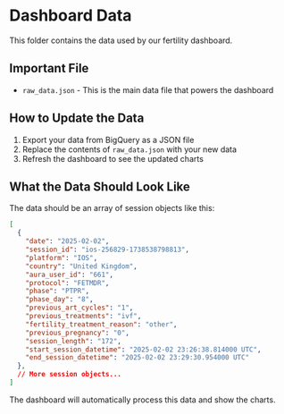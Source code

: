 # Dashboard Data

This folder contains the data used by our fertility dashboard.

## Important File

- `raw_data.json` - This is the main data file that powers the dashboard

## How to Update the Data

1. Export your data from BigQuery as a JSON file
2. Replace the contents of `raw_data.json` with your new data
3. Refresh the dashboard to see the updated charts

## What the Data Should Look Like

The data should be an array of session objects like this:

```json
[
  {
    "date": "2025-02-02",
    "session_id": "ios-256829-1738538798813",
    "platform": "IOS",
    "country": "United Kingdom",
    "aura_user_id": "661",
    "protocol": "FETMDR",
    "phase": "PTPR",
    "phase_day": "8",
    "previous_art_cycles": "1",
    "previous_treatments": "ivf",
    "fertility_treatment_reason": "other",
    "previous_pregnancy": "0",
    "session_length": "172",
    "start_session_datetime": "2025-02-02 23:26:38.814000 UTC",
    "end_session_datetime": "2025-02-02 23:29:30.954000 UTC"
  },
  // More session objects...
]
```

The dashboard will automatically process this data and show the charts.